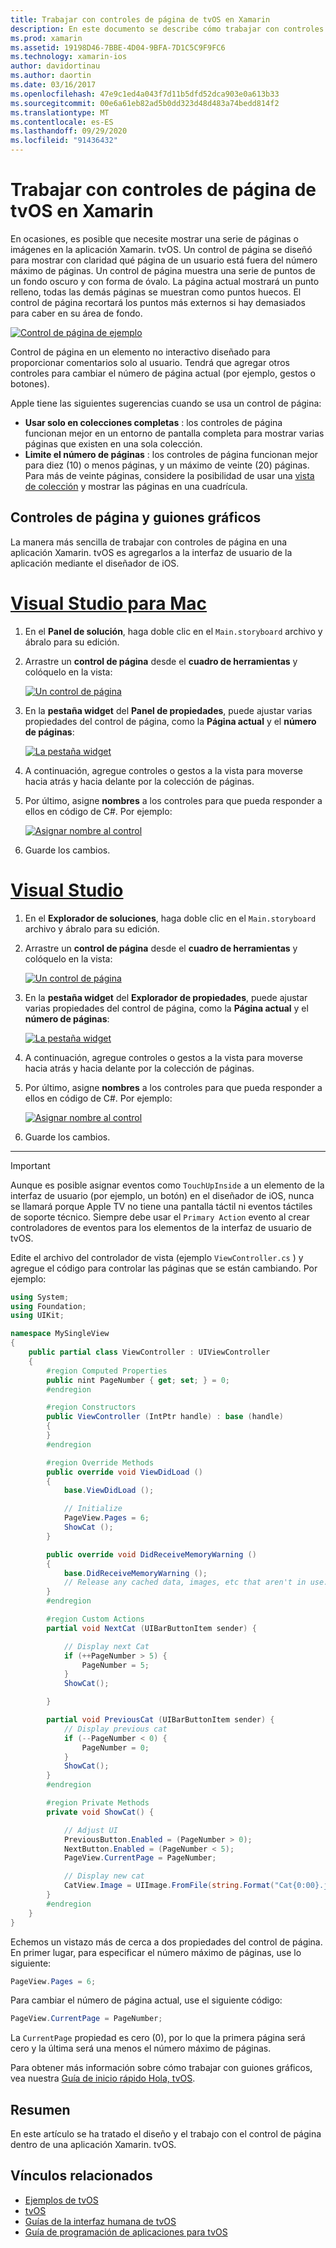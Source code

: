 ```yaml
---
title: Trabajar con controles de página de tvOS en Xamarin
description: En este documento se describe cómo trabajar con controles de página de tvOS en una aplicación compilada con Xamarin. Proporciona una descripción de alto nivel de los controles de página, explica cómo configurarlos en guiones gráficos y examina cómo responder a los eventos de cambio de página.
ms.prod: xamarin
ms.assetid: 19198D46-7BBE-4D04-9BFA-7D1C5C9F9FC6
ms.technology: xamarin-ios
author: davidortinau
ms.author: daortin
ms.date: 03/16/2017
ms.openlocfilehash: 47e9c1ed4a043f7d11b5dfd52dca903e0a613b33
ms.sourcegitcommit: 00e6a61eb82ad5b0dd323d48d483a74bedd814f2
ms.translationtype: MT
ms.contentlocale: es-ES
ms.lasthandoff: 09/29/2020
ms.locfileid: "91436432"
---
```

# <a name="working-with-tvos-page-controls-in-xamarin"></a>Trabajar con controles de página de tvOS en Xamarin

En ocasiones, es posible que necesite mostrar una serie de páginas o imágenes en la aplicación Xamarin. tvOS. Un control de página se diseñó para mostrar con claridad qué página de un usuario está fuera del número máximo de páginas. Un control de página muestra una serie de puntos de un fondo oscuro y con forma de óvalo. La página actual mostrará un punto relleno, todas las demás páginas se muestran como puntos huecos. El control de página recortará los puntos más externos si hay demasiados para caber en su área de fondo.

[![Control de página de ejemplo](page-controls-images/page01.png)](page-controls-images/page01.png#lightbox)

Control de página en un elemento no interactivo diseñado para proporcionar comentarios solo al usuario. Tendrá que agregar otros controles para cambiar el número de página actual (por ejemplo, gestos o botones).

Apple tiene las siguientes sugerencias cuando se usa un control de página:

- **Usar solo en colecciones completas** : los controles de página funcionan mejor en un entorno de pantalla completa para mostrar varias páginas que existen en una sola colección.
- **Limite el número de páginas** : los controles de página funcionan mejor para diez (10) o menos páginas, y un máximo de veinte (20) páginas. Para más de veinte páginas, considere la posibilidad de usar una [vista de colección](~/ios/tvos/user-interface/collection-views.md) y mostrar las páginas en una cuadrícula.

<a name="Page-Controls-and-Storyboards"></a>

## <a name="page-controls-and-storyboards"></a>Controles de página y guiones gráficos

La manera más sencilla de trabajar con controles de página en una aplicación Xamarin. tvOS es agregarlos a la interfaz de usuario de la aplicación mediante el diseñador de iOS.

# <a name="visual-studio-for-mac"></a>[Visual Studio para Mac](#tab/macos)

1. En el **Panel de solución**, haga doble clic en el `Main.storyboard` archivo y ábralo para su edición.
1. Arrastre un **control de página** desde el **cuadro de herramientas** y colóquelo en la vista:

    [![Un control de página](page-controls-images/page02.png)](page-controls-images/page02.png#lightbox)
1. En la **pestaña widget** del **Panel de propiedades**, puede ajustar varias propiedades del control de página, como la **Página actual** y el **número de páginas**:

    [![La pestaña widget](page-controls-images/page03.png)](page-controls-images/page03.png#lightbox)
1. A continuación, agregue controles o gestos a la vista para moverse hacia atrás y hacia delante por la colección de páginas.
1. Por último, asigne **nombres** a los controles para que pueda responder a ellos en código de C#. Por ejemplo:

    [![Asignar nombre al control](page-controls-images/page04.png)](page-controls-images/page04.png#lightbox)
1. Guarde los cambios.

# <a name="visual-studio"></a>[Visual Studio](#tab/windows)

1. En el **Explorador de soluciones**, haga doble clic en el `Main.storyboard` archivo y ábralo para su edición.
1. Arrastre un **control de página** desde el **cuadro de herramientas** y colóquelo en la vista:

    [![Un control de página](page-controls-images/page02-vs.png)](page-controls-images/page02-vs.png#lightbox)
1. En la **pestaña widget** del **Explorador de propiedades**, puede ajustar varias propiedades del control de página, como la **Página actual** y el **número de páginas**:

    [![La pestaña widget](page-controls-images/page03-vs.png)](page-controls-images/page03-vs.png#lightbox)
1. A continuación, agregue controles o gestos a la vista para moverse hacia atrás y hacia delante por la colección de páginas.
1. Por último, asigne **nombres** a los controles para que pueda responder a ellos en código de C#. Por ejemplo:

    [![Asignar nombre al control](page-controls-images/page04-vs.png)](page-controls-images/page04-vs.png#lightbox)
1. Guarde los cambios.

-----

> [!IMPORTANT]
> Aunque es posible asignar eventos como `TouchUpInside` a un elemento de la interfaz de usuario (por ejemplo, un botón) en el diseñador de iOS, nunca se llamará porque Apple TV no tiene una pantalla táctil ni eventos táctiles de soporte técnico. Siempre debe usar el `Primary Action` evento al crear controladores de eventos para los elementos de la interfaz de usuario de tvOS.

Edite el archivo del controlador de vista (ejemplo `ViewController.cs` ) y agregue el código para controlar las páginas que se están cambiando. Por ejemplo:

```csharp
using System;
using Foundation;
using UIKit;

namespace MySingleView
{
    public partial class ViewController : UIViewController
    {
        #region Computed Properties
        public nint PageNumber { get; set; } = 0;
        #endregion

        #region Constructors
        public ViewController (IntPtr handle) : base (handle)
        {
        }
        #endregion

        #region Override Methods
        public override void ViewDidLoad ()
        {
            base.ViewDidLoad ();

            // Initialize
            PageView.Pages = 6;
            ShowCat ();
        }

        public override void DidReceiveMemoryWarning ()
        {
            base.DidReceiveMemoryWarning ();
            // Release any cached data, images, etc that aren't in use.
        }
        #endregion

        #region Custom Actions
        partial void NextCat (UIBarButtonItem sender) {

            // Display next Cat
            if (++PageNumber > 5) {
                PageNumber = 5;
            }
            ShowCat();

        }

        partial void PreviousCat (UIBarButtonItem sender) {
            // Display previous cat
            if (--PageNumber < 0) {
                PageNumber = 0;
            }
            ShowCat();
        }
        #endregion

        #region Private Methods
        private void ShowCat() {

            // Adjust UI
            PreviousButton.Enabled = (PageNumber > 0);
            NextButton.Enabled = (PageNumber < 5);
            PageView.CurrentPage = PageNumber;

            // Display new cat
            CatView.Image = UIImage.FromFile(string.Format("Cat{0:00}.jpg",PageNumber+1));
        }
        #endregion
    }
}
```

Echemos un vistazo más de cerca a dos propiedades del control de página. En primer lugar, para especificar el número máximo de páginas, use lo siguiente:

```csharp
PageView.Pages = 6;
```

Para cambiar el número de página actual, use el siguiente código:

```csharp
PageView.CurrentPage = PageNumber;
```

La `CurrentPage` propiedad es cero (0), por lo que la primera página será cero y la última será una menos el número máximo de páginas.

Para obtener más información sobre cómo trabajar con guiones gráficos, vea nuestra [Guía de inicio rápido Hola, tvOS](~/ios/tvos/get-started/hello-tvos.md).

<a name="Summary"></a>

## <a name="summary"></a>Resumen

En este artículo se ha tratado el diseño y el trabajo con el control de página dentro de una aplicación Xamarin. tvOS.

## <a name="related-links"></a>Vínculos relacionados

- [Ejemplos de tvOS](/samples/browse/?products=xamarin&term=Xamarin.iOS%2btvOS)
- [tvOS](https://developer.apple.com/tvos/)
- [Guías de la interfaz humana de tvOS](https://developer.apple.com/tvos/human-interface-guidelines/)
- [Guía de programación de aplicaciones para tvOS](https://developer.apple.com/library/prerelease/tvos/documentation/General/Conceptual/AppleTV_PG/)